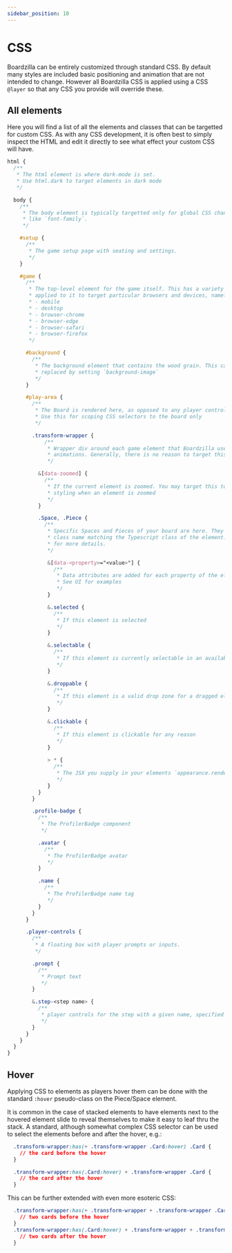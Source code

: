 ```yaml
---
sidebar_position: 10
---
```


# CSS

Boardzilla can be entirely customized through standard CSS. By default many
styles are included basic positioning and animation that are not intended to
change. However all Boardzilla CSS is applied using a CSS `@layer` so that any
CSS you provide will override these.

## All elements

Here you will find a list of all the elements and classes that can be targetted
for custom CSS. As with any CSS development, it is often best to simply inspect
the HTML and edit it directly to see what effect your custom CSS will have.

```css
html {
  /**
   * The html element is where dark-mode is set. 
   * Use html.dark to target elements in dark mode
   */

  body {
    /**
     * The body element is typically targetted only for global CSS changes
     * like `font-family`.
     */

    #setup {
      /**
       * The game setup page with seating and settings.
       */
    }

    #game {
      /**
       * The top-level element for the game itself. This has a variety of classes
       * applied to it to target particular browsers and devices, namely:
       * - mobile
       * - desktop
       * - browser-chrome
       * - browser-edge
       * - browser-safari
       * - browser-firefox
       */

      #background {
        /**
         * The background element that contains the wood grain. This can be
         * replaced by setting `background-image`
         */
      }

      #play-area {
        /**
         * The Board is rendered here, as opposed to any player controls.
         * Use this for scoping CSS selectors to the board only
         */

        .transform-wrapper {
            /**
             * Wrapper div around each game element that Boardzilla uses for
             * animations. Generally, there is no reason to target this directly.
             */

          &[data-zoomed] {
            /**
             * If the current element is zoomed. You may target this to have distinct
             * styling when an element is zoomed
             */
          }

          .Space, .Piece {
            /**
             * Specific Spaces and Pieces of your board are here. They also have a
             * class name matching the Typescript class of the element. See UI
             * for more details.
             */

             &[data-<property>="<value>"] {
               /**
                * Data attributes are added for each property of the element.
                * See UI for examples
                */
             }

             &.selected {
               /**
                * If this element is selected
                */
             }

             &.selectable {
               /**
                * If this element is currently selectable in an available action
                */
             }

             &.droppable {
               /**
                * If this element is a valid drop zone for a dragged element
                */
             }

             &.clickable {
               /**
                * If this element is clickable for any reason
                */
             }
             
             > * {
               /**
                * The JSX you supply in your elements `appearance.render` goes here.
                */
             }
          }
        }

        .profile-badge {
          /**
           * The ProfilerBadge component
           */

          .avatar {
            /**
             * The ProfilerBadge avatar
             */
          }

          .name {
            /**
             * The ProfilerBadge name tag
             */
          }
        }
      }

      .player-controls {
        /**
         * A floating box with player prompts or inputs.
         */

        .prompt {
          /**
           * Prompt text
           */
        }

        &.step-<step name> {
          /**
           * player controls for the step with a given name, specified in the Flow function.
           */
        }
      }
    }
  }
}
```

## Hover

Applying CSS to elements as players hover them can be done with the standard
`:hover` pseudo-class on the Piece/Space element.

It is common in the case of stacked elements to have elements next to the
hovered element slide to reveal themselves to make it easy to leaf thru the
stack. A standard, although somewhat complex CSS selector can be used to select
the elements before and after the hover, e.g.:

```css
  .transform-wrapper:has(+ .transform-wrapper .Card:hover) .Card {
    // the card before the hover
  }

  .transform-wrapper:has(.Card:hover) + .transform-wrapper .Card {
    // the card after the hover
  }
```

This can be further extended with even more esoteric CSS:

```css
  .transform-wrapper:has(+ .transform-wrapper + .transform-wrapper .Card:hover) .Card {
    // two cards before the hover
  }
  .transform-wrapper:has(.Card:hover) + .transform-wrapper + .transform-wrapper .Card {
    // two cards after the hover
  }
```
